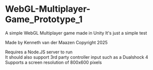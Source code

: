 # WebGL-Multiplayer-Game_Prototype_1
A simple WebGL Multiplayer game made in Unity
It's just a simple test

Made by Kenneth van der Maazen
Copyright 2025

Requires a Node.JS server to run  
It should also support 3rd party controller input such as a Dualshock 4  
Supports a screen resolution of 800x600 pixels  
